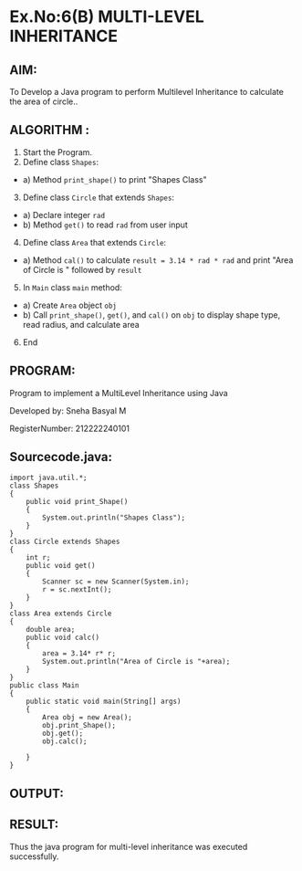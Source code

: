 # Ex.No:6(B) MULTI-LEVEL INHERITANCE

## AIM:
To Develop a Java program to perform Multilevel Inheritance to calculate the area of circle..

## ALGORITHM :
1.	Start the Program.
2.	Define class `Shapes`:
-	a) Method `print_shape()` to print "Shapes Class"
3.	Define class `Circle` that extends `Shapes`:
-	a) Declare integer `rad`
-	b) Method `get()` to read `rad` from user input
4.	Define class `Area` that extends `Circle`:
-	a) Method `cal()` to calculate `result = 3.14 * rad * rad` and print "Area of Circle is " followed by `result`
5.	In `Main` class `main` method:
-	a) Create `Area` object `obj`
-	b) Call `print_shape()`, `get()`, and `cal()` on `obj` to display shape type, read radius, and calculate area
6.	End


## PROGRAM:

Program to implement a MultiLevel Inheritance using Java

Developed by: Sneha Basyal M

RegisterNumber: 212222240101


## Sourcecode.java:
```
import java.util.*;
class Shapes
{
    public void print_Shape()
    {
        System.out.println("Shapes Class");
    }
}
class Circle extends Shapes
{
    int r;
    public void get()
    {
        Scanner sc = new Scanner(System.in);
        r = sc.nextInt();
    }
}
class Area extends Circle
{
    double area;
    public void calc()
    {
        area = 3.14* r* r;
        System.out.println("Area of Circle is "+area);
    }
}
public class Main
{
    public static void main(String[] args)
    {
        Area obj = new Area();
        obj.print_Shape();
        obj.get();
        obj.calc();
        
    }
}
```

## OUTPUT:



## RESULT:
Thus the java program for multi-level inheritance was executed successfully.





